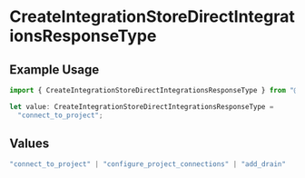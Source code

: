# CreateIntegrationStoreDirectIntegrationsResponseType

## Example Usage

```typescript
import { CreateIntegrationStoreDirectIntegrationsResponseType } from "@vercel/sdk/models/createintegrationstoredirectop.js";

let value: CreateIntegrationStoreDirectIntegrationsResponseType =
  "connect_to_project";
```

## Values

```typescript
"connect_to_project" | "configure_project_connections" | "add_drain"
```